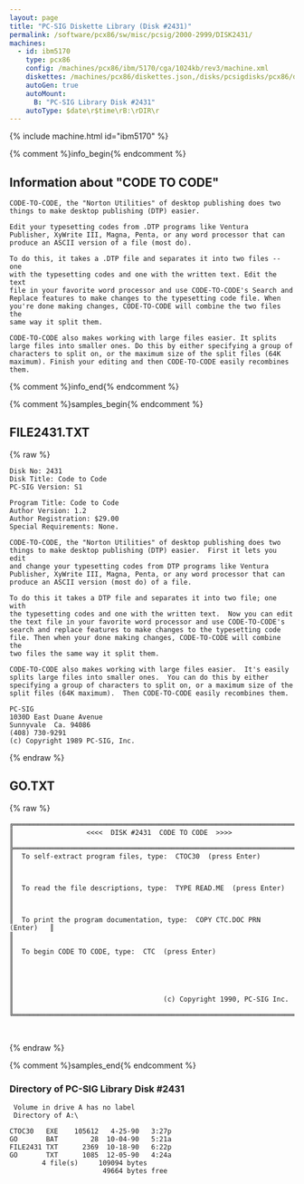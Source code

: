 ```yaml
---
layout: page
title: "PC-SIG Diskette Library (Disk #2431)"
permalink: /software/pcx86/sw/misc/pcsig/2000-2999/DISK2431/
machines:
  - id: ibm5170
    type: pcx86
    config: /machines/pcx86/ibm/5170/cga/1024kb/rev3/machine.xml
    diskettes: /machines/pcx86/diskettes.json,/disks/pcsigdisks/pcx86/diskettes.json
    autoGen: true
    autoMount:
      B: "PC-SIG Library Disk #2431"
    autoType: $date\r$time\rB:\rDIR\r
---
```


{% include machine.html id="ibm5170" %}

{% comment %}info_begin{% endcomment %}

## Information about "CODE TO CODE"

    CODE-TO-CODE, the "Norton Utilities" of desktop publishing does two
    things to make desktop publishing (DTP) easier.
    
    Edit your typesetting codes from .DTP programs like Ventura
    Publisher, XyWrite III, Magna, Penta, or any word processor that can
    produce an ASCII version of a file (most do).
    
    To do this, it takes a .DTP file and separates it into two files -- one
    with the typesetting codes and one with the written text. Edit the text
    file in your favorite word processor and use CODE-TO-CODE's Search and
    Replace features to make changes to the typesetting code file. When
    you're done making changes, CODE-TO-CODE will combine the two files the
    same way it split them.
    
    CODE-TO-CODE also makes working with large files easier. It splits
    large files into smaller ones. Do this by either specifying a group of
    characters to split on, or the maximum size of the split files (64K
    maximum). Finish your editing and then CODE-TO-CODE easily recombines
    them.
{% comment %}info_end{% endcomment %}

{% comment %}samples_begin{% endcomment %}

## FILE2431.TXT

{% raw %}
```
Disk No: 2431                                                           
Disk Title: Code to Code                                                
PC-SIG Version: S1                                                      
                                                                        
Program Title: Code to Code                                             
Author Version: 1.2                                                     
Author Registration: $29.00                                             
Special Requirements: None.                                             
                                                                        
CODE-TO-CODE, the "Norton Utilities" of desktop publishing does two     
things to make desktop publishing (DTP) easier.  First it lets you edit 
and change your typesetting codes from DTP programs like Ventura        
Publisher, XyWrite III, Magna, Penta, or any word processor that can    
produce an ASCII version (most do) of a file.                           
                                                                        
To do this it takes a DTP file and separates it into two file; one with 
the typesetting codes and one with the written text.  Now you can edit  
the text file in your favorite word processor and use CODE-TO-CODE's    
search and replace features to make changes to the typesetting code     
file. Then when your done making changes, CODE-TO-CODE will combine the 
two files the same way it split them.                                   
                                                                        
CODE-TO-CODE also makes working with large files easier.  It's easily   
splits large files into smaller ones.  You can do this by either        
specifying a group of characters to split on, or a maximum size of the  
split files (64K maximum).  Then CODE-TO-CODE easily recombines them.   
                                                                        
PC-SIG                                                                  
1030D East Duane Avenue                                                 
Sunnyvale  Ca. 94086                                                    
(408) 730-9291                                                          
(c) Copyright 1989 PC-SIG, Inc.                                         
```
{% endraw %}

## GO.TXT

{% raw %}
```
╔═════════════════════════════════════════════════════════════════════════╗
║                  <<<<  DISK #2431  CODE TO CODE  >>>>                   ║
╠═════════════════════════════════════════════════════════════════════════╣
║  To self-extract program files, type:  CTOC30  (press Enter)            ║
║                                                                         ║
║  To read the file descriptions, type:  TYPE READ.ME  (press Enter)      ║
║                                                                         ║
║  To print the program documentation, type:  COPY CTC.DOC PRN  (Enter)   ║
║                                                                         ║
║  To begin CODE TO CODE, type:  CTC  (press Enter)                       ║
║                                                                         ║
║                                                                         ║
║                                     (c) Copyright 1990, PC-SIG Inc.     ║
╚═════════════════════════════════════════════════════════════════════════╝



```
{% endraw %}

{% comment %}samples_end{% endcomment %}

### Directory of PC-SIG Library Disk #2431

     Volume in drive A has no label
     Directory of A:\

    CTOC30   EXE    105612   4-25-90   3:27p
    GO       BAT        28  10-04-90   5:21a
    FILE2431 TXT      2369  10-18-90   6:22p
    GO       TXT      1085  12-05-90   4:24a
            4 file(s)     109094 bytes
                           49664 bytes free
